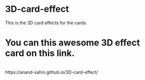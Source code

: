 # 3D-card-effect
This is the 3D card effects for the cards.
<br/>
# You can this awesome 3D effect card on this link.
<br/>
https://anand-sahni.github.io/3D-card-effect/
